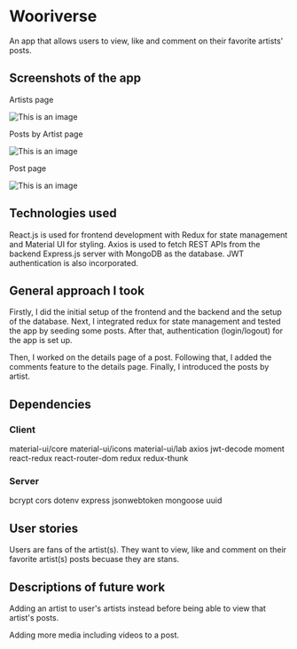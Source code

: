 # Wooriverse

An app that allows users to view, like and comment on their favorite artists' posts.

## Screenshots of the app

Artists page

![This is an image](https://i.imgur.com/qn7MzQp.jpg)

Posts by Artist page

![This is an image](https://i.imgur.com/QPIhMdB.png)

Post page

![This is an image](https://i.imgur.com/q0Q13Be.png)

## Technologies used

React.js is used for frontend development with Redux for state management and Material UI for styling. Axios is used to fetch REST APIs from the backend Express.js server with MongoDB as the database. JWT authentication is also incorporated.

## General approach I took

Firstly, I did the initial setup of the frontend and the backend and the setup of the database. Next, I integrated redux for state management and tested the app by seeding some posts. After that, authentication (login/logout) for the app is set up.

Then, I worked on the details page of a post. Following that, I added the comments feature to the details page. Finally, I introduced the posts by artist.

## Dependencies

### Client

material-ui/core
material-ui/icons
material-ui/lab
axios
jwt-decode
moment
react-redux
react-router-dom
redux
redux-thunk

### Server

bcrypt
cors
dotenv
express
jsonwebtoken
mongoose
uuid

## User stories

Users are fans of the artist(s). They want to view, like and comment on their favorite artist(s) posts becuase they are stans.

## Descriptions of future work

Adding an artist to user's artists instead before being able to view that artist's posts.

Adding more media including videos to a post.
